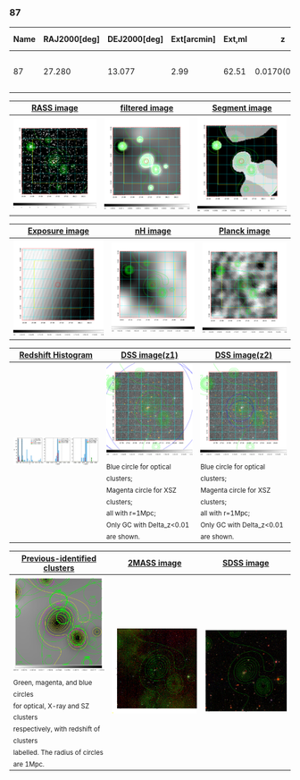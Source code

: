<div STYLE="page-break-after: always;"></div>

### 87

|Name|RAJ2000[deg]|DEJ2000[deg] |Ext[arcmin]| Ext,ml | z | z_src| C|GC(XSZ,Delta_z<0.01)| GC(OPT,Delta_z<0.01)|GC| R_sig[arcmin] | R500[arcmin] | R500[Mpc]| CRsig[c/s] | CR500[c/s] |L500[1E44 erg/s]|F500[1E-12 erg/s/cm^2]| M500[1E14 Msun]|Tx[keV]|Cnt_sig|Beta|Rc[arcmin]|Comment|Alias|
|---|---|---|---|---|---|------|---|--------|---------|----------|---|---|---|---|---|---|---|---|---|---|---|---|---|---|
|87| 27.280| 13.077| 2.99| 62.51| 0.0170(0.005)| z1, z_opt| S| -| N| C, F20, N, W| 7.825| 20.638| 0.428| 0.131(0.036)| 0.181(0.048)| 0.014(0.003)| 2.226(0.525)| 0.23(0.03)| 0.86(0.07)| 53.5| 0.902(-0.116+0.071)| 4.788(-0.747+0.634)| -| t129|

|[RASS image](../image/87/87_img.pdf)|[filtered image](../image/87/87_fil.pdf)|[Segment image](../image/87/87_seg.pdf)|
|-------------------|--------------------|-------------------|
| <img src="../image/87/87_img.png" width="300">  | <img src="../image/87/87_fil.png" width="300">   | <img src="../image/87/87_seg.png" width="300">  |

|[Exposure image](../image/87/87_mex.pdf)| [nH image](../image/87/87_nh.pdf)| [Planck image](../image/87/87_p.pdf)|
|-------------------|--------------------|-------------------|
|<img src="../image/87/87_mex.png" width="300">   | <img src="../image/87/87_nh.png" width="300">    | <img src="../image/87/87_p.png" width="300"> |

|[Redshift Histogram](../image/87/87_zg.pdf) | [DSS image(z1)](../image/87/87_dss_z1.pdf)      |  [DSS image(z2)](../image/87/87_dss_z2.pdf)    |
|-------------------|--------------------|-------------------|
|<img src="../image/87/87_zg.png" width="300"> |<img src="../image/87/87_dss_z1.png" width="300"> <sub><br>Blue circle for optical clusters; <br>Magenta circle for XSZ clusters; <br>all with r=1Mpc; <br>Only GC with Delta_z<0.01 are shown. </sub>| <img src="../image/87/87_dss_z2.png" width="300"><sub><br>Blue circle for optical clusters; <br>Magenta circle for XSZ clusters; <br>all with r=1Mpc; <br>Only GC with Delta_z<0.01 are shown. </sub> |

|[Previous-identified clusters](../image/87/87_gc.pdf) | [2MASS image](../image/87/87_2mass.pdf)      |[SDSS image](../image/87/87_sdss.pdf)   |
|-------------------|-------------------|-------------------|
|<img src=../image/87/87_gc.png width="300"> <br><sub>Green, magenta, and blue circles <br>for optical, X-ray and SZ clusters <br>respectively, with redshift of clusters <br>labelled. The radius of circles <br>are 1Mpc.</sub>|<img src="../image/87/87_2mass.png" width="300">  | <img src="../image/87/87_sdss.png" width="300">  |




